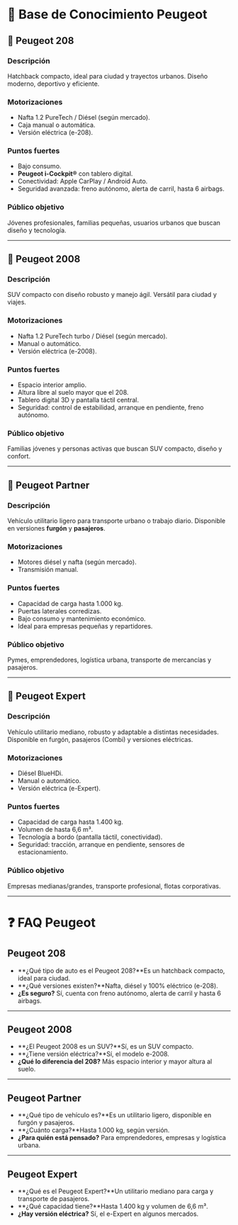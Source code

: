 # 📘 Base de Conocimiento Peugeot

## 🚗 Peugeot 208

### Descripción

Hatchback compacto, ideal para ciudad y trayectos urbanos. Diseño moderno, deportivo y eficiente.

### Motorizaciones

- Nafta 1.2 PureTech / Diésel (según mercado).
- Caja manual o automática.
- Versión eléctrica (e-208).

### Puntos fuertes

- Bajo consumo.
- **Peugeot i-Cockpit®** con tablero digital.
- Conectividad: Apple CarPlay / Android Auto.
- Seguridad avanzada: freno autónomo, alerta de carril, hasta 6 airbags.

### Público objetivo

Jóvenes profesionales, familias pequeñas, usuarios urbanos que buscan diseño y tecnología.

---

## 🚙 Peugeot 2008

### Descripción

SUV compacto con diseño robusto y manejo ágil. Versátil para ciudad y viajes.

### Motorizaciones

- Nafta 1.2 PureTech turbo / Diésel (según mercado).
- Manual o automático.
- Versión eléctrica (e-2008).

### Puntos fuertes

- Espacio interior amplio.
- Altura libre al suelo mayor que el 208.
- Tablero digital 3D y pantalla táctil central.
- Seguridad: control de estabilidad, arranque en pendiente, freno autónomo.

### Público objetivo

Familias jóvenes y personas activas que buscan SUV compacto, diseño y confort.

---

## 🚐 Peugeot Partner

### Descripción

Vehículo utilitario ligero para transporte urbano o trabajo diario. Disponible en versiones **furgón** y **pasajeros**.

### Motorizaciones

- Motores diésel y nafta (según mercado).
- Transmisión manual.

### Puntos fuertes

- Capacidad de carga hasta 1.000 kg.
- Puertas laterales corredizas.
- Bajo consumo y mantenimiento económico.
- Ideal para empresas pequeñas y repartidores.

### Público objetivo

Pymes, emprendedores, logística urbana, transporte de mercancías y pasajeros.

---

## 🚛 Peugeot Expert

### Descripción

Vehículo utilitario mediano, robusto y adaptable a distintas necesidades. Disponible en furgón, pasajeros (Combi) y versiones eléctricas.

### Motorizaciones

- Diésel BlueHDi.
- Manual o automático.
- Versión eléctrica (e-Expert).

### Puntos fuertes

- Capacidad de carga hasta 1.400 kg.
- Volumen de hasta 6,6 m³.
- Tecnología a bordo (pantalla táctil, conectividad).
- Seguridad: tracción, arranque en pendiente, sensores de estacionamiento.

### Público objetivo

Empresas medianas/grandes, transporte profesional, flotas corporativas.

---

# ❓ FAQ Peugeot

## Peugeot 208

- **¿Qué tipo de auto es el Peugeot 208?**Es un hatchback compacto, ideal para ciudad.
- **¿Qué versiones existen?**Nafta, diésel y 100% eléctrico (e-208).
- **¿Es seguro?**
  Sí, cuenta con freno autónomo, alerta de carril y hasta 6 airbags.

---

## Peugeot 2008

- **¿El Peugeot 2008 es un SUV?**Sí, es un SUV compacto.
- **¿Tiene versión eléctrica?**Sí, el modelo e-2008.
- **¿Qué lo diferencia del 208?**
  Más espacio interior y mayor altura al suelo.

---

## Peugeot Partner

- **¿Qué tipo de vehículo es?**Es un utilitario ligero, disponible en furgón y pasajeros.
- **¿Cuánto carga?**Hasta 1.000 kg, según versión.
- **¿Para quién está pensado?**
  Para emprendedores, empresas y logística urbana.

---

## Peugeot Expert

- **¿Qué es el Peugeot Expert?**Un utilitario mediano para carga y transporte de pasajeros.
- **¿Qué capacidad tiene?**Hasta 1.400 kg y volumen de 6,6 m³.
- **¿Hay versión eléctrica?**
  Sí, el e-Expert en algunos mercados.
